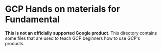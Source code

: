 # GCP Hands on materials for Fundamental

**This is not an officially supported Google product**. This directory
contains some files that are used to teach GCP beginners how
to use GCP's products.
